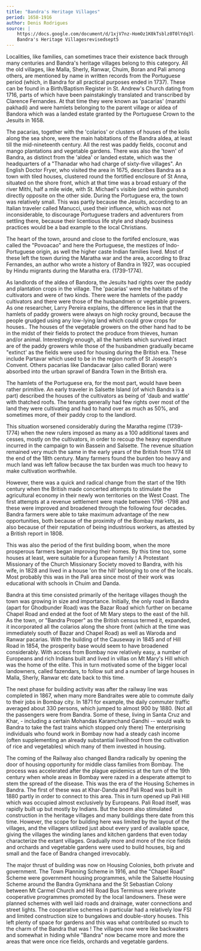 ```yaml
---
title: "Bandra's Heritage Villages"
period: 1658-1916
author: Denis Rodrigues
source: |
    https://docs.google.com/document/d/1xjV7nz-HomOz1K0kTsblz0T0lYdq3l-V/
    Bandra's Heritage Villagesrevisedsept5
---
```


Localities, like families, can sometimes trace their existence back through many
centuries and Bandra's heritage villages belong to this category. All the old
villages, like Malla, Sherly, Ranwar, Chuim, Boran and Pali among others, are
mentioned by name in written records from the Portuguese period (which, in
Bandra for all practical purposes ended in 1737). These can be found in a
Birth/Baptism Register in St. Andrew's Church dating from 1716, parts of which
have been painstakingly translated and transcribed by Clarence Fernandes. At
that time they were known as 'pacarias' (marathi pakhadi) and were hamlets
belonging to the parent village or aldea of Bandora which was a landed estate
granted by the Portuguese Crown to the Jesuits in 1658.

The pacarias, together with the 'colarios' or clusters of houses of the kolis
along the sea shore, were the main habitations of the Bandra aldea, at least
till the mid-nineteenth century. All the rest was paddy fields, coconut and
mango plantations and vegetable gardens. There was also the 'town' of Bandra, as
distinct from the 'aldea' or landed estate, which was the headquarters of a
"Thanadar who had charge of sixty-five villages". An English Doctor Fryer, who
visited the area in 1675, describes Bandra as a town with tiled houses,
clustered round the fortified enclosure of St Anna, situated on the shore front,
which at that time was a broad estuary of the river Mithi, half a mile wide,
with St. Michael's visible (and within gunshot) directly opposite on the other
side. During the Portuguese era, the town was relatively small. This was partly
because the Jesuits, according to an Italian traveler called Manucci, used their
influence, which was not inconsiderable, to discourage Portuguese traders and
adventurers from settling there, because their licentious life style and shady
business practices would be a bad example to the local Christians.

The heart of the town, around and close to the fortifed enclosure, was called
the "Povoacao" and here the Portuguese, the mestizes of Indo-Portuguese origin,
as well the higher caste Indian families lived. Most of these left the town
during the Maratha war and the area, according to Braz Fernandes, an author who
wrote a history of Bandra in 1927, was occupied by Hindu migrants during the
Maratha era. (1739-1774).

As landlords of the aldea of Bandora, the Jesuits had rights over the paddy and
plantation crops in the village. The 'pacarias' were the habitats of the
cultivators and were of two kinds. There were the hamlets of the paddy
cultivators and there were those of the husbandmen or vegetable growers. As one
researcher, Larry Pereira explains, the difference lies in that the hamlets of
paddy growers were always on high rocky ground, because the people grudged using
any low-lying land which could grow crops for houses.. The houses of the
vegetable growers on the other hand had to be in the midst of their fields to
protect the produce from thieves, human and/or animal. Interestingly enough, all
the hamlets which survived intact are of the paddy growers while those of the
husbandmen gradually became "extinct' as the fields were used for housing during
the British era. These include Partavar which used to be in the region north of
St Josesph's Convent. Others pacarias like Dandacavar (also called Boran) were
absorbed into the urban sprawl of Bandra Town in the British era.

The hamlets of the Portuguese era, for the most part, would have been rather
primitive. An early traveler in Salsette Island (of which Bandra is a part)
described the houses of the cultivators as being of 'daub and wattle' with
thatched roofs. The tenants generally had few rights over most of the land they
were cultivating and had to hand over as much as 50%, and sometimes more, of
their paddy crop to the landlord.

This situation worsened considerably during the Maratha regime (1739-1774) when
the new rulers imposed as many as a 100 additional taxes and cesses, mostly on
the cultivators, in order to recoup the heavy expenditure incurred in the
campaign to win Bassein and Salsette. The revenue situation remained very much
the same in the early years of the British from 1774 till the end of the 18th
century. Many farmers found the burden too heavy and much land was left fallow
because the tax burden was much too heavy to make cultivation worthwhile.

However, there was a quick and radical change from the start of the 19th century
when the British made concerted attempts to stimulate the agricultural economy
in their newly won territories on the West Coast. The first attempts at a
revenue settlement were made between 1796 -1798 and these were improved and
broadened through the following four decades. Bandra farmers were able to take
maximum advantage of the new opportunities, both because of the proximity of the
Bombay markets, as also because of their reputation of being industrious
workers, as attested by a British report in 1808.

This was also the period of the first building boom, when the more prosperous
farmers began improving their homes. By this time too, some houses at least,
were suitable for a European family ! A Protestant Missionary of the Church
Missionary Society moved to Bandra, with his wife, in 1828 and lived in a house
'on the hill' belonging to one of the locals. Most probably this was in the Pali
area since most of their work was educational with schools in Chuim and Danda.

Bandra at this time consisted primarily of the heritage villages though the town
was growing in size and importance. Initially, the only road in Bandra (apart
for Ghodbunder Road) was the Bazar Road which further on became Chapel Road and
ended at the foot of Mt Mary steps to the east of the hill. As the town, or
"Bandra Proper" as the British census termed it, expanded, it incorporated all
the colarios along the shore front (which at the time was immediately south of
Bazar and Chapel Road) as well as Waroda and Ranwar pacarias. With the building
of the Causeway in 1845 and of Hill Road in 1854, the prosperity base would seem
to have broadened considerably. With access from Bombay now relatively easy, a
number of Europeans and rich Indians built and lived in villas on Mt Mary's Hill
which was the home of the elite. This in turn motivated some of the bigger local
landowners, called fazendars, to follow suit and a number of large houses in
Malla, Sherly, Ranwar etc date back to this time.

The next phase for building activity was after the railway line was completed in
1867, when many more Bandraites were able to commute daily to their jobs in
Bombay city. In 1871 for example, the daily commuter traffic averaged about 330
persons, which jumped to almost 900 by 1880. (Not all the passengers were from
Bandra. Some of these, living in Santa Cruz and Khar, - including a certain
Mohandas Karamchand Gandhi -- would walk to Bandra to take the fast trains which
stopped only there) The enterprising individuals who found work in Bombay now
had a steady cash income (often supplementing an already substantial livelihood
from the cultivation of rice and vegetables) which many of them invested in
housing.

The coming of the Railway also changed Bandra radically by opening the door of
housing opportunity for middle class families from Bombay. The process was
accelerated after the plague epidemics at the turn of the 19th century when
whole areas in Bombay were razed in a desperate attempt to stem the spread of
the disease. This was the era of the Housing Schemes in Bandra. The first of
these was at Khar-Danda and Pali Road was built in 1880 partly in order to
connect to this area. This in turn opened up Pali Hill which was occupied almost
exclusively by Europeans. Pali Road itself, was rapidly built up but mostly by
Indians. But the boom also stimulated construction in the heritage villages and
many buildings there date from this time. However, the scope for building here
was limited by the layout of the villages, and the villagers utilized just about
every yard of available space, giving the villages the winding lanes and kitchen
gardens that even today characterize the extant villages. Gradually more and
more of the rice fields and orchards and vegetable gardens were used to build
houses, big and small and the face of Bandra changed irrevocably.

The major thrust of building was now on Housing Colonies, both private and
government. The Town Planning Scheme in 1916, and the "Chapel Road" Scheme were
government housing programmes, while the Salsette Housing Scheme around the
Bandra Gymkhana and the St Sebastian Colony between Mt Carmel Church and Hill
Road Bus Terminus were private cooperative programmes promoted by the local
landowners. These were planned schemes with well laid roads and drainage, water
connections and street lights. The cooperative schemes in particular had a
relatively low FSI and limited construction size to bungalows and double-story
houses. This left plenty of space for gardens and this was what contributed so
much to the charm of the Bandra that was ! The villages now were like backwaters
and somewhat in hiding while "Bandra" now became more and more the areas that
were once rice fields, orchards and vegetable gardens.
